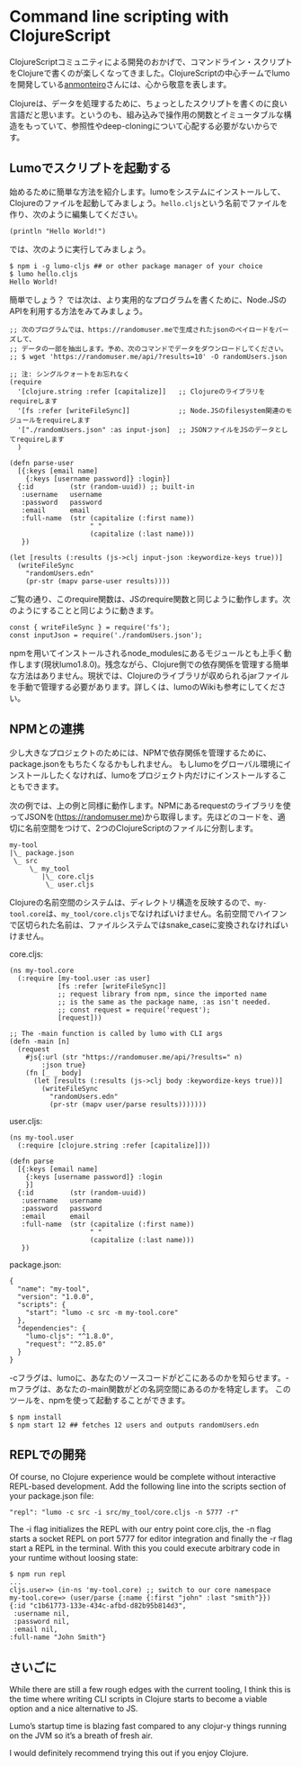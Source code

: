 # Command line scripting with ClojureScript

ClojureScriptコミュニティによる開発のおかげで、コマンドライン・スクリプトをClojureで書くのが楽しくなってきました。ClojureScriptの中心チームでlumoを開発している[anmonteiro](https://github.com/anmonteiro)さんには、心から敬意を表します。

Clojureは、データを処理するために、ちょっとしたスクリプトを書くのに良い言語だと思います。というのも、組み込みで操作用の関数とイミュータブルな構造をもっていて、参照性やdeep-cloningについて心配する必要がないからです。

## Lumoでスクリプトを起動する
始めるために簡単な方法を紹介します。lumoをシステムにインストールして、Clojureのファイルを起動してみましょう。`hello.cljs`という名前でファイルを作り、次のように編集してください。

```
(println "Hello World!")
```

では、次のように実行してみましょう。

```
$ npm i -g lumo-cljs ## or other package manager of your choice
$ lumo hello.cljs
Hello World!
```

簡単でしょう？ では次は、より実用的なプログラムを書くために、Node.JSのAPIを利用する方法をみてみましょう。

```
;; 次のプログラムでは、https://randomuser.meで生成されたjsonのペイロードをパーズして、
;; データの一部を抽出します。予め、次のコマンドでデータをダウンロードしてください。
;; $ wget 'https://randomuser.me/api/?results=10' -O randomUsers.json

;; 注: シングルクォートをお忘れなく
(require
  '[clojure.string :refer [capitalize]]   ;; Clojureのライブラリをrequireします
  '[fs :refer [writeFileSync]]            ;; Node.JSのfilesystem関連のモジュールをrequireします
  '["./randomUsers.json" :as input-json]  ;; JSONファイルをJSのデータとしてrequireします
  )

(defn parse-user
  [{:keys [email name]
    {:keys [username password]} :login}]
  {:id         (str (random-uuid)) ;; built-in
   :username   username
   :password   password
   :email      email
   :full-name  (str (capitalize (:first name))
                    " "
                    (capitalize (:last name)))
   })

(let [results (:results (js->clj input-json :keywordize-keys true))]
  (writeFileSync
    "randomUsers.edn"
    (pr-str (mapv parse-user results))))
```

ご覧の通り、このrequire関数は、JSのrequire関数と同じように動作します。次のようにすることと同じように動きます。

```
const { writeFileSync } = require('fs');
const inputJson = require('./randomUsers.json');
```

npmを用いてインストールされるnode_modulesにあるモジュールとも上手く動作します(現状lumo1.8.0)。残念ながら、Clojure側での依存関係を管理する簡単な方法はありません。現状では、Clojureのライブラリが収められるjarファイルを手動で管理する必要があります。詳しくは、lumoのWikiも参考にしてください。

## NPMとの連携
少し大きなプロジェクトのためには、NPMで依存関係を管理するために、package.jsonをもちたくなるかもしれません。
もしlumoをグローバル環境にインストールしたくなければ、lumoをプロジェクト内だけにインストールすることもできます。

次の例では、上の例と同様に動作します。NPMにあるrequestのライブラリを使ってJSONを(https://randomuser.me)から取得します。先ほどのコードを、適切に名前空間をつけて、2つのClojureScriptのファイルに分割します。

```
my-tool
|\_ package.json
 \_ src
     \_ my_tool
        |\_ core.cljs
         \_ user.cljs
```
Clojureの名前空間のシステムは、ディレクトリ構造を反映するので、`my-tool.core`は、`my_tool/core.cljs`でなければいけません。名前空間でハイフンで区切られた名前は、ファイルシステムではsnake_caseに変換されなければいけません。

core.cljs:

```
(ns my-tool.core
  (:require [my-tool.user :as user]
            [fs :refer [writeFileSync]]
            ;; request library from npm, since the imported name
            ;; is the same as the package name, :as isn't needed.
            ;; const request = require('request');
            [request]))

;; The -main function is called by lumo with CLI args
(defn -main [n]
  (request
    #js{:url (str "https://randomuser.me/api/?results=" n)
        :json true}
    (fn [_ _ body]
      (let [results (:results (js->clj body :keywordize-keys true))]
        (writeFileSync
          "randomUsers.edn"
          (pr-str (mapv user/parse results)))))))
```

user.cljs:
```
(ns my-tool.user
  (:require [clojure.string :refer [capitalize]]))

(defn parse
  [{:keys [email name]
    {:keys [username password]} :login
    }]
  {:id         (str (random-uuid))
   :username   username
   :password   password
   :email      email
   :full-name  (str (capitalize (:first name))
                    " "
                    (capitalize (:last name)))
   })
```


package.json:
```
{
  "name": "my-tool",
  "version": "1.0.0",
  "scripts": {
    "start": "lumo -c src -m my-tool.core"
  },
  "dependencies": {
    "lumo-cljs": "^1.8.0",
    "request": "^2.85.0"
  }
}
```
-cフラグは、lumoに、あなたのソースコードがどこにあるのかを知らせます。-mフラグは、あなたの-main関数がどの名詞空間にあるのかを特定します。
このツールを、npmを使って起動することができます。

```
$ npm install
$ npm start 12 ## fetches 12 users and outputs randomUsers.edn
```

## REPLでの開発

Of course, no Clojure experience would be complete without interactive REPL-based development. 
Add the following line into the scripts section of your package.json file:

```
"repl": "lumo -c src -i src/my_tool/core.cljs -n 5777 -r"
```

The -i flag initializes the REPL with our entry point core.cljs, the -n flag starts a socket REPL on port 5777 for editor integration and finally the -r flag start a REPL in the terminal. 
With this you could execute arbitrary code in your runtime without loosing state:

```
$ npm run repl
...
cljs.user=> (in-ns 'my-tool.core) ;; switch to our core namespace
my-tool.core=> (user/parse {:name {:first "john" :last "smith"}})
{:id "c1b61773-133e-434c-afbd-d82b95b814d3",
 :username nil,
 :password nil,
 :email nil,
:full-name "John Smith"}
```

## さいごに
While there are still a few rough edges with the current tooling, 
I think this is the time where writing CLI scripts in Clojure starts to become a viable option and a nice alternative to JS.

Lumo’s startup time is blazing fast compared to any clojur-y things running on the JVM so it’s a breath of fresh air.

I would definitely recommend trying this out if you enjoy Clojure.

